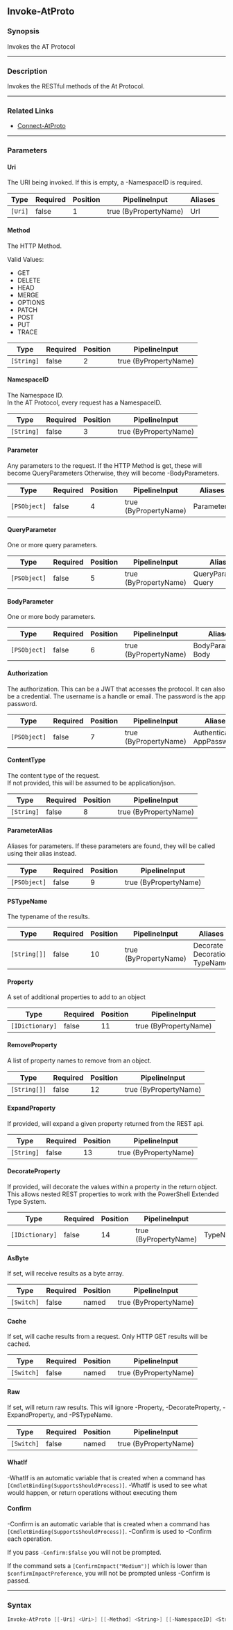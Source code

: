 Invoke-AtProto
--------------




### Synopsis
Invokes the AT Protocol



---


### Description

Invokes the RESTful methods of the At Protocol.



---


### Related Links
* [Connect-AtProto](Connect-AtProto.md)





---


### Parameters
#### **Uri**

The URI being invoked.  If this is empty, a -NamespaceID is required.






|Type   |Required|Position|PipelineInput        |Aliases|
|-------|--------|--------|---------------------|-------|
|`[Uri]`|false   |1       |true (ByPropertyName)|Url    |



#### **Method**

The HTTP Method.



Valid Values:

* GET
* DELETE
* HEAD
* MERGE
* OPTIONS
* PATCH
* POST
* PUT
* TRACE






|Type      |Required|Position|PipelineInput        |
|----------|--------|--------|---------------------|
|`[String]`|false   |2       |true (ByPropertyName)|



#### **NamespaceID**

The Namespace ID.  
In the AT Protocol, every request has a NamespaceID.






|Type      |Required|Position|PipelineInput        |
|----------|--------|--------|---------------------|
|`[String]`|false   |3       |true (ByPropertyName)|



#### **Parameter**

Any parameters to the request.
If the HTTP Method is get, these will become QueryParameters
Otherwise, they will become -BodyParameters.






|Type        |Required|Position|PipelineInput        |Aliases   |
|------------|--------|--------|---------------------|----------|
|`[PSObject]`|false   |4       |true (ByPropertyName)|Parameters|



#### **QueryParameter**

One or more query parameters.






|Type        |Required|Position|PipelineInput        |Aliases                  |
|------------|--------|--------|---------------------|-------------------------|
|`[PSObject]`|false   |5       |true (ByPropertyName)|QueryParameters<br/>Query|



#### **BodyParameter**

One or more body parameters.






|Type        |Required|Position|PipelineInput        |Aliases                |
|------------|--------|--------|---------------------|-----------------------|
|`[PSObject]`|false   |6       |true (ByPropertyName)|BodyParameters<br/>Body|



#### **Authorization**

The authorization.
This can be a JWT that accesses the protocol.
It can also be a credential.
The username is a handle or email.
The password is the app password.






|Type        |Required|Position|PipelineInput        |Aliases                       |
|------------|--------|--------|---------------------|------------------------------|
|`[PSObject]`|false   |7       |true (ByPropertyName)|Authentication<br/>AppPassword|



#### **ContentType**

The content type of the request.  
If not provided, this will be assumed to be application/json.






|Type      |Required|Position|PipelineInput        |
|----------|--------|--------|---------------------|
|`[String]`|false   |8       |true (ByPropertyName)|



#### **ParameterAlias**

Aliases for parameters.
If these parameters are found, they will be called using their alias instead.






|Type        |Required|Position|PipelineInput        |
|------------|--------|--------|---------------------|
|`[PSObject]`|false   |9       |true (ByPropertyName)|



#### **PSTypeName**

The typename of the results.






|Type        |Required|Position|PipelineInput        |Aliases                             |
|------------|--------|--------|---------------------|------------------------------------|
|`[String[]]`|false   |10      |true (ByPropertyName)|Decorate<br/>Decoration<br/>TypeName|



#### **Property**

A set of additional properties to add to an object






|Type           |Required|Position|PipelineInput        |
|---------------|--------|--------|---------------------|
|`[IDictionary]`|false   |11      |true (ByPropertyName)|



#### **RemoveProperty**

A list of property names to remove from an object.






|Type        |Required|Position|PipelineInput        |
|------------|--------|--------|---------------------|
|`[String[]]`|false   |12      |true (ByPropertyName)|



#### **ExpandProperty**

If provided, will expand a given property returned from the REST api.






|Type      |Required|Position|PipelineInput        |
|----------|--------|--------|---------------------|
|`[String]`|false   |13      |true (ByPropertyName)|



#### **DecorateProperty**

If provided, will decorate the values within a property in the return object.
This allows nested REST properties to work with the PowerShell Extended Type System.






|Type           |Required|Position|PipelineInput        |Aliases           |
|---------------|--------|--------|---------------------|------------------|
|`[IDictionary]`|false   |14      |true (ByPropertyName)|TypeNameOfProperty|



#### **AsByte**

If set, will receive results as a byte array.






|Type      |Required|Position|PipelineInput        |
|----------|--------|--------|---------------------|
|`[Switch]`|false   |named   |true (ByPropertyName)|



#### **Cache**

If set, will cache results from a request.  Only HTTP GET results will be cached.






|Type      |Required|Position|PipelineInput        |
|----------|--------|--------|---------------------|
|`[Switch]`|false   |named   |true (ByPropertyName)|



#### **Raw**

If set, will return raw results.
This will ignore -Property, -DecorateProperty, -ExpandProperty, and -PSTypeName.






|Type      |Required|Position|PipelineInput        |
|----------|--------|--------|---------------------|
|`[Switch]`|false   |named   |true (ByPropertyName)|



#### **WhatIf**
-WhatIf is an automatic variable that is created when a command has ```[CmdletBinding(SupportsShouldProcess)]```.
-WhatIf is used to see what would happen, or return operations without executing them
#### **Confirm**
-Confirm is an automatic variable that is created when a command has ```[CmdletBinding(SupportsShouldProcess)]```.
-Confirm is used to -Confirm each operation.

If you pass ```-Confirm:$false``` you will not be prompted.


If the command sets a ```[ConfirmImpact("Medium")]``` which is lower than ```$confirmImpactPreference```, you will not be prompted unless -Confirm is passed.



---


### Syntax
```PowerShell
Invoke-AtProto [[-Uri] <Uri>] [[-Method] <String>] [[-NamespaceID] <String>] [[-Parameter] <PSObject>] [[-QueryParameter] <PSObject>] [[-BodyParameter] <PSObject>] [[-Authorization] <PSObject>] [[-ContentType] <String>] [[-ParameterAlias] <PSObject>] [[-PSTypeName] <String[]>] [[-Property] <IDictionary>] [[-RemoveProperty] <String[]>] [[-ExpandProperty] <String>] [[-DecorateProperty] <IDictionary>] [-AsByte] [-Cache] [-Raw] [-WhatIf] [-Confirm] [<CommonParameters>]
```

